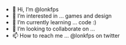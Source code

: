 - 👋 Hi, I’m @lonkfps
- 👀 I’m interested in ... games and design
- 🌱 I’m currently learning ... code :)
- 💞️ I’m looking to collaborate on ... 
- 📫 How to reach me ... @lonkfps on twitter

<!---
lonkfps/lonkfps is a ✨ special ✨ repository because its `README.md` (this file) appears on your GitHub profile.
You can click the Preview link to take a look at your changes.
--->
